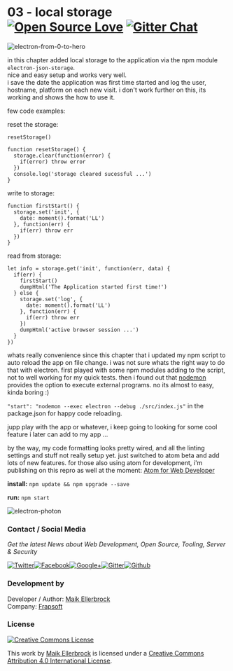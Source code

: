 # 03 - local storage [![Open Source Love](https://badges.frapsoft.com/os/v1/open-source.svg?v=102)](https://github.com/ellerbrock/open-source-badge/) [![Gitter Chat](https://badges.gitter.im/frapsoft/frapsoft.svg)](https://gitter.im/frapsoft/frapsoft/)

![electron-from-0-to-hero](https://github.frapsoft.com/top/awesome-electron.png)

in this chapter added local storage to the application via the npm module `electron-json-storage`.<br>
nice and easy setup and works very well.<br>
i save the date the application was first time started and log the user, hostname, platform on each new visit. i don't work further on this, its working and shows the how to use it.

few code examples:

reset the storage:

```
resetStorage()

function resetStorage() {
  storage.clear(function(error) {
    if(error) throw error
  })
  console.log('storage cleared sucessful ...')
}
```

write to storage:

```
function firstStart() {
  storage.set('init', {
    date: moment().format('LL')
  }, function(err) {
    if(err) throw err
  })
}
```

read from storage:

```
let info = storage.get('init', function(err, data) {
  if(err) {
    firstStart()
    dumpHtml('The Application started first time!')
  } else {
    storage.set('log', {
      date: moment().format('LL')
    }, function(err) {
      if(err) throw err
    })
    dumpHtml('active browser session ...')
  }
})
```

whats really convenience since this chapter that i updated my npm script to auto reload the app on file change. i was not sure whats the right way to do that with electron. first played with some npm modules adding to the script, not to well working for my quick tests. then i found out that [nodemon](https://github.com/remy/nodemon) provides the option to execute external programs. no its almost to easy, kinda boring :)

`"start": "nodemon --exec electron --debug ./src/index.js"` in the package.json for happy code reloading.

jupp play with the app or whatever, i keep going to looking for some cool feature i later can add to my app ...

by the way, my code formatting looks pretty wired, and all the linting settings and stuff not really setup yet. just switched to atom beta and add lots of new features. for those also using atom for development, i'm publishing on this repro as well at the moment: [Atom for Web Developer](https://github.com/ellerbrock/atom-for-webdeveloper)

**install:** `npm update && npm upgrade --save`

**run:** `npm start`

![electron-photon](https://github.frapsoft.com/screenshots/electron-local-storage.png)
### Contact / Social Media

*Get the latest News about Web Development, Open Source, Tooling, Server & Security*

[![Twitter](https://github.frapsoft.com/social/twitter.png)](https://twitter.com/frapsoft/)[![Facebook](https://github.frapsoft.com/social/facebook.png)](https://www.facebook.com/frapsoft/)[![Google+](https://github.frapsoft.com/social/google-plus.png)](https://plus.google.com/116540931335841862774)[![Gitter](https://github.frapsoft.com/social/gitter.png)](https://gitter.im/frapsoft/frapsoft/)[![Github](https://github.frapsoft.com/social/github.png)](https://github.com/ellerbrock/)

### Development by

Developer / Author: [Maik Ellerbrock](https://github.com/ellerbrock/)  
Company: [Frapsoft](https://github.com/frapsoft/)

### License 

<a rel="license" href="http://creativecommons.org/licenses/by/4.0/"><img alt="Creative Commons License" style="border-width:0" src="https://i.creativecommons.org/l/by/4.0/88x31.png" /></a><br />

This work by <a xmlns:cc="http://creativecommons.org/ns#" href="https://github.com/ellerbrock/" property="cc:attributionName" rel="cc:attributionURL">Maik Ellerbrock</a> is licensed under a <a rel="license" href="http://creativecommons.org/licenses/by/4.0/">Creative Commons Attribution 4.0 International License</a>.